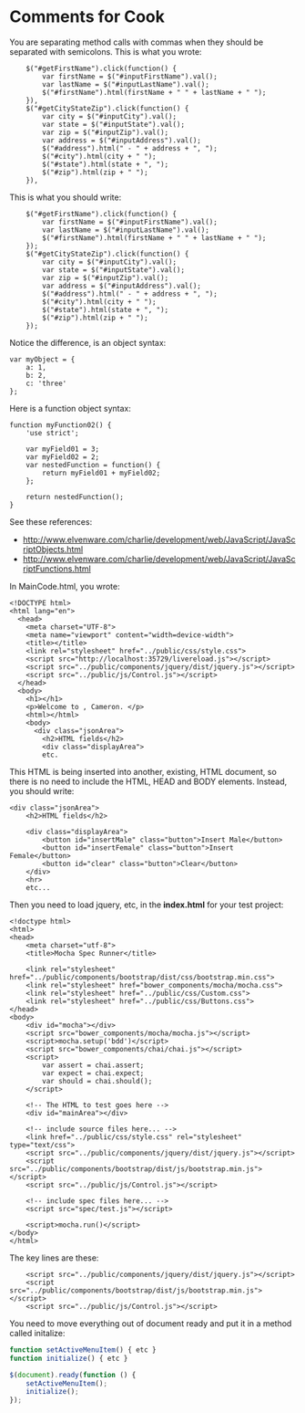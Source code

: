 # Comments for Cook

You are separating method calls with commas when they should be separated with
semicolons. This is what you wrote:

```
	$("#getFirstName").click(function() {
		var firstName = $("#inputFirstName").val();
		var lastName = $("#inputLastName").val();
		$("#firstName").html(firstName + " " + lastName + " ");
	}),
	$("#getCityStateZip").click(function() {
		var city = $("#inputCity").val();
		var state = $("#inputState").val();
		var zip = $("#inputZip").val();
		var address = $("#inputAddress").val();
		$("#address").html(" - " + address + ", ");
		$("#city").html(city + " ");
		$("#state").html(state + ", ");
		$("#zip").html(zip + " ");
	}),
```

This is what you should write:

```
	$("#getFirstName").click(function() {
		var firstName = $("#inputFirstName").val();
		var lastName = $("#inputLastName").val();
		$("#firstName").html(firstName + " " + lastName + " ");
	});
	$("#getCityStateZip").click(function() {
		var city = $("#inputCity").val();
		var state = $("#inputState").val();
		var zip = $("#inputZip").val();
		var address = $("#inputAddress").val();
		$("#address").html(" - " + address + ", ");
		$("#city").html(city + " ");
		$("#state").html(state + ", ");
		$("#zip").html(zip + " ");
	});
```

Notice the difference, is an object syntax:

```
var myObject = {
    a: 1,
    b: 2,
    c: 'three'
};
```

Here is a function object syntax:

```
function myFunction02() {   
    'use strict';
     
    var myField01 = 3;
    var myField02 = 2;
    var nestedFunction = function() {
        return myField01 + myField02;  
    }; 
    
    return nestedFunction();
}
```

See these references:

- <http://www.elvenware.com/charlie/development/web/JavaScript/JavaScriptObjects.html>
- <http://www.elvenware.com/charlie/development/web/JavaScript/JavaScriptFunctions.html>

In MainCode.html, you wrote:

```
<!DOCTYPE html>
<html lang="en">
  <head>
    <meta charset="UTF-8">
    <meta name="viewport" content="width=device-width">
    <title></title>
    <link rel="stylesheet" href="../public/css/style.css">
    <script src="http://localhost:35729/livereload.js"></script>
    <script src="../public/components/jquery/dist/jquery.js"></script>
    <script src="../public/js/Control.js"></script>
  </head>
  <body>
    <h1></h1>
    <p>Welcome to , Cameron. </p>
    <html></html>
    <body>
      <div class="jsonArea">
        <h2>HTML fields</h2>
        <div class="displayArea">
        etc.
```

This HTML is being inserted into another, existing, HTML document, so there
is no need to include the HTML, HEAD and BODY elements. Instead, you should
write:

```
<div class="jsonArea">
    <h2>HTML fields</h2>

    <div class="displayArea">
        <button id="insertMale" class="button">Insert Male</button>
        <button id="insertFemale" class="button">Insert Female</button>
        <button id="clear" class="button">Clear</button>
    </div>
    <hr>
    etc...
```

Then you need to load jquery, etc, in the **index.html** for your test project:

```
<!doctype html>
<html>
<head>
    <meta charset="utf-8">
    <title>Mocha Spec Runner</title>

    <link rel="stylesheet" href="../public/components/bootstrap/dist/css/bootstrap.min.css">
    <link rel="stylesheet" href="bower_components/mocha/mocha.css">
    <link rel="stylesheet" href="../public/css/Custom.css">
    <link rel="stylesheet" href="../public/css/Buttons.css">
</head>
<body>
    <div id="mocha"></div>
    <script src="bower_components/mocha/mocha.js"></script>
    <script>mocha.setup('bdd')</script>
    <script src="bower_components/chai/chai.js"></script>
    <script>
        var assert = chai.assert;
        var expect = chai.expect;
        var should = chai.should();
    </script>

    <!-- The HTML to test goes here -->
    <div id="mainArea"></div>

    <!-- include source files here... -->
    <link href="../public/css/style.css" rel="stylesheet" type="text/css">
    <script src="../public/components/jquery/dist/jquery.js"></script>
    <script src="../public/components/bootstrap/dist/js/bootstrap.min.js"></script>
    <script src="../public/js/Control.js"></script>

    <!-- include spec files here... -->
    <script src="spec/test.js"></script>

    <script>mocha.run()</script>
</body>
</html>
```

The key lines are these:

```
    <script src="../public/components/jquery/dist/jquery.js"></script>
    <script src="../public/components/bootstrap/dist/js/bootstrap.min.js"></script>
    <script src="../public/js/Control.js"></script>
```

You need to move everything out of document ready and put it in a method called initalize:

```javascript
function setActiveMenuItem() { etc }
function initialize() { etc }

$(document).ready(function () {
    setActiveMenuItem();
    initialize();
});
```